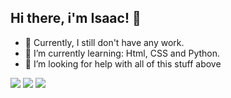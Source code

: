 ## Hi there, i'm Isaac! 👋

- 🔭 Currently, I still don't have any work.
- 🌱 I’m currently learning: Html, CSS and Python.
- 🤔 I’m looking for help with all of this stuff above

 <div>
    <a href="https://instagram.com/isaacportugal__" target="_blank"><img src="https://img.shields.io/badge/-Instagram-%23E4405F?style=for-the-badge&logo=instagram&logoColor=white" target="_blank"></a>
  	<a href="https://www.linkedin.com/in/isaacportugal/" target="_blank"><img src="https://img.shields.io/badge/LinkedIn-0077B5?style=for-the-badge&logo=linkedin&logoColor=white" target="_blank"></a>
  <a href="https://twitter.com/Isaac_fps3" target="_blank"><img src="https://img.shields.io/badge/Twitter-1DA1F2?style=for-the-badge&logo=twitter&logoColor=white" target="_blank"></a>
  </div>
